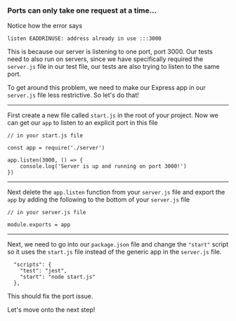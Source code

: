 ### Ports can only take one request at a time...

Notice how the error says

`listen EADDRINUSE: address already in use :::3000`

This is because our server is listening to one port, port 3000. Our tests need to also run on servers, since we have specifically required the `server.js` file in our test file, our tests are also trying to listen to the same port.

To get around this problem, we need to make our Express app in our `server.js` file less restrictive. So let's do that!

_____

First create a new file called `start.js` in the root of your project. Now we can get our `app` to listen to an explicit port in this file


```
// in your start.js file

const app = require('./server')

app.listen(3000, () => {
    console.log('Server is up and running on port 3000!')
})
```
____

Next delete the `app.listen` function from your `server.js` file and export the `app` by adding the following to the bottom of your `server.js` file

```
// in your server.js file

module.exports = app
```

_____

Next, we need to go into our `package.json` file and change the `"start"` script so it uses the `start.js` file instead of the generic app in the `server.js` file.

```
  "scripts": {
    "test": "jest",
    "start": "node start.js"
  },
  ```

  This should fix the port issue.

  Let's move onto the next step!
